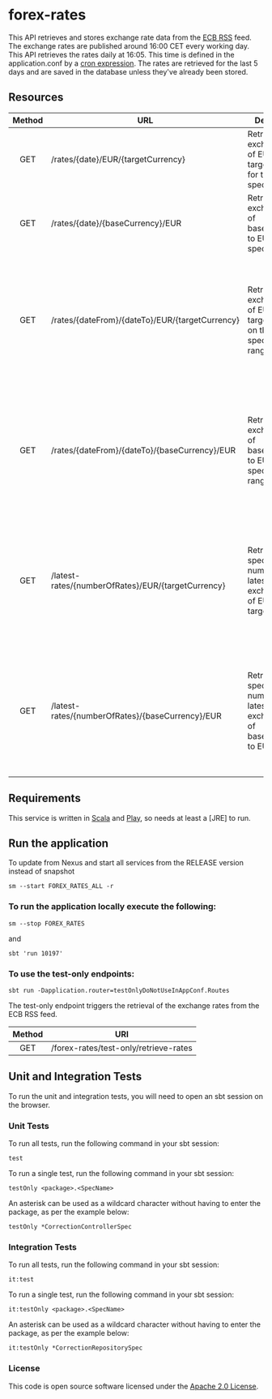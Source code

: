 
# forex-rates

This API retrieves and stores exchange rate data from the [ECB RSS](https://www.ecb.europa.eu/stats/policy_and_exchange_rates/euro_reference_exchange_rates/html/index.en.html) feed.
The exchange rates are published around 16:00 CET every working day.
This API retrieves the rates daily at 16:05. This time is defined in the application.conf by a [cron expression](https://github.com/hmrc/forex-rates/blob/main/conf/application.conf#:~:text=from%20RSS%20feed%22-,expression,-%3D%20%220_5_16_*_*_). The rates are retrieved for the last 5 days and are saved in the database unless they've already been stored.


Resources
----------

| Method | URL                                           | Description                                                             | Example response |
| :----: |-----------------------------------------------|-------------------------------------------------------------------------|------------------|
| GET    | /rates/{date}/EUR/{targetCurrency}            | Retrieves exchange rate of EURO to targetCurrency for the specified date.|<pre>{<br>"date":"2021-10-31",<br>"baseCurrency":"EUR",<br>"targetCurrency":"GBP",<br>"value":0.8<br>}</pre>|
| GET    | /rates/{date}/{baseCurrency}/EUR              | Retrieves exchange rate of baseCurrency to EURO on the specified date.  |<pre>{<br>"date":"2021-10-31",<br>"baseCurrency":"GBP",<br>"targetCurrency":"EUR",<br>"value":1.1<br>}</pre>|
| GET    | /rates/{dateFrom}/{dateTo}/EUR/{targetCurrency}  | Retrieves exchange rates of EURO to targetCurrency on the specified date range.  |<pre>{<br>[<br>{<br>"date":"2021-10-12",<br>"baseCurrency":"EUR",<br>"targetCurrency":"GBP",<br>"value":0.8<br>},<br>{<br>"date":"2021-10-13",<br>"baseCurrency":"EUR",<br>"targetCurrency":"GBP",<br>"value":0.8<br>}]<br>}</pre>|
| GET    | /rates/{dateFrom}/{dateTo}/{baseCurrency}/EUR  | Retrieves exchange rates of baseCurrency to EURO on the specified date range.  |<pre>{<br>[<br>{<br>"date":"2021-10-12",<br>"baseCurrency":"BGP",<br>"targetCurrency":"EUR",<br>"value":1.1<br>},<br>{<br>"date":"2021-10-13",<br>"baseCurrency":"GBP",<br>"targetCurrency":"EUR",<br>"value":1.1<br>}]<br>}</pre>|
| GET    | /latest-rates/{numberOfRates}/EUR/{targetCurrency}| Retrieves the specified number of latest exchange rates of EURO to targetCurrency.|<pre>{<br>[<br>{<br>"date":"2021-10-12",<br>"baseCurrency":"EUR",<br>"targetCurrency":"GBP",<br>"value":0.8<br>},<br>{<br>"date":"2021-10-13",<br>"baseCurrency":"EUR",<br>"targetCurrency":"GBP",<br>"value":0.8<br>}]<br>}</pre>|
| GET    | /latest-rates/{numberOfRates}/{baseCurrency}/EUR  | Retrieves the specified number of latest exchange rates of baseCurrency to EURO .  |<pre>{<br>[<br>{<br>"date":"2021-10-12",<br>"baseCurrency":"BGP",<br>"targetCurrency":"EUR",<br>"value":1.1<br>},<br>{<br>"date":"2021-10-13",<br>"baseCurrency":"GBP",<br>"targetCurrency":"EUR",<br>"value":1.1<br>}]<br>}</pre>|

Requirements
------------

This service is written in [Scala](http://www.scala-lang.org/) and [Play](http://playframework.com/), so needs at least a [JRE] to run.

## Run the application

To update from Nexus and start all services from the RELEASE version instead of snapshot
```
sm --start FOREX_RATES_ALL -r
```

### To run the application locally execute the following:
```
sm --stop FOREX_RATES
```
and 
```
sbt 'run 10197'
```
### To use the test-only endpoints:
```
sbt run -Dapplication.router=testOnlyDoNotUseInAppConf.Routes
```
The test-only endpoint triggers the retrieval of the exchange rates from the ECB RSS feed.

|Method |URI                                   |
|:----: |--------------------------------------|
|GET    | /forex-rates/test-only/retrieve-rates|


Unit and Integration Tests
------------

To run the unit and integration tests, you will need to open an sbt session on the browser.

### Unit Tests

To run all tests, run the following command in your sbt session:
```
test
```

To run a single test, run the following command in your sbt session:
```
testOnly <package>.<SpecName>
```

An asterisk can be used as a wildcard character without having to enter the package, as per the example below:
```
testOnly *CorrectionControllerSpec
```

### Integration Tests

To run all tests, run the following command in your sbt session:
```
it:test
```

To run a single test, run the following command in your sbt session:
```
it:testOnly <package>.<SpecName>
```

An asterisk can be used as a wildcard character without having to enter the package, as per the example below:
```
it:testOnly *CorrectionRepositorySpec
```


### License

This code is open source software licensed under the [Apache 2.0 License]("http://www.apache.org/licenses/LICENSE-2.0.html").
